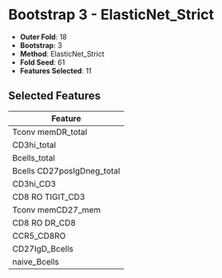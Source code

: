 # Bootstrap 3 - ElasticNet_Strict

- **Outer Fold**: 18
- **Bootstrap**: 3
- **Method**: ElasticNet_Strict
- **Fold Seed**: 61
- **Features Selected**: 11

## Selected Features

| Feature |
|---------|
| Tconv memDR_total |
| CD3hi_total |
| Bcells_total |
| Bcells CD27posIgDneg_total |
| CD3hi_CD3 |
| CD8 RO TIGIT_CD3 |
| Tconv memCD27_mem |
| CD8 RO DR_CD8 |
| CCR5_CD8RO |
| CD27IgD_Bcells |
| naive_Bcells |
